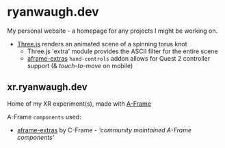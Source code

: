 # ryanwaugh.dev

My personal website - a homepage for any projects I might be working on.

- [Three.js](https://threejs.org/) renders an animated scene of a spinning torus knot
  - Three.js 'extra' module provides the ASCII filter for the entire scene
  - [aframe-extras](https://github.com/c-frame/aframe-extras) `hand-controls` addon allows for Quest 2 controller support (& _touch-to-move_ on mobile)

## xr.ryanwaugh.dev

Home of my XR experiment(s), made with [A-Frame](https://github.com/aframevr/aframe/)

A-Frame `components` used:

- [aframe-extras](https://github.com/c-frame/aframe-extras) by C-Frame - _'community maintained A-Frame components'_
